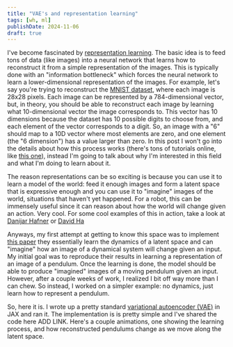 ```yaml
---
title: "VAE's and representation learning"
tags: [wh, ml]
publishDate: 2024-11-06
draft: true
---
```


I've become fascinated by [representation learning](https://en.wikipedia.org/wiki/Feature_learning). 
The basic idea is to feed tons of data (like images) into a neural network that learns how to reconstruct it from a simple representation of the images. 
This is typically done with an "information bottleneck" which forces the neural network to learn a lower-dimensional representation of the images. 
For example, let's say you're trying to reconstruct the [MNIST dataset](https://en.wikipedia.org/wiki/MNIST_database), where each image is 28x28 pixels. 
Each image can be represented by a 784-dimensional vector, but, in theory, you should be able to reconstruct each image by learning what 10-dimensional vector the image corresponds to. 
This vector has 10 dimensions because the dataset has 10 possible digits to choose from, and each element of the vector corresponds to a digit.
So, an image with a "6" should map to a 10D vector where most elements are zero, and one element (the "6 dimension") has a value larger than zero. 
In this post I won't go into the details about how this process works (there's tons of tutorials online, like [this one](https://towardsdatascience.com/teaching-a-variational-autoencoder-vae-to-draw-mnist-characters-978675c95776)), instead I'm going to talk about why I'm interested in this field and what I'm doing to learn about it. 

The reason representations can be so exciting is because you can use it to learn a model of the world: feed it enough images and form a latent space that is expressive enough and you can use it to "imagine" images of the world, situations that haven't yet happened. 
For a robot, this can be immensely useful since it can reason about how the world will change given an action. 
Very cool. 
For some cool examples of this in action, take a look at [Danijar Hafner](https://danijar.com/) or [David Ha](https://worldmodels.github.io/)

Anyways, my first attempt at getting to know this space was to implement [this paper](https://arxiv.org/abs/1605.06432) they essentially learn the dynamics of a latent space and can "imagine" how an image of a dynamical system will change given an input. 
My initial goal was to reproduce their results in learning a representation of an image of a pendulum. 
Once the learning is done, the model should be able to produce "imagined" images of a moving pendulum given an input. 
However, after a couple weeks of work, I realized I bit off way more than I can chew.
So instead, I worked on a simpler example: no dynamics, just learn how to represent a pendulum. 

So, here it is. 
I wrote up a pretty standard [variational autoencoder (VAE)](https://towardsdatascience.com/understanding-variational-autoencoders-vaes-f70510919f73) in JAX and ran it. 
The implementation is is pretty simple and I've shared the code here ADD LINK. 
Here's a couple animations, one showing the learning process, and how reconstructed pendulums change as we move along the latent space. 
